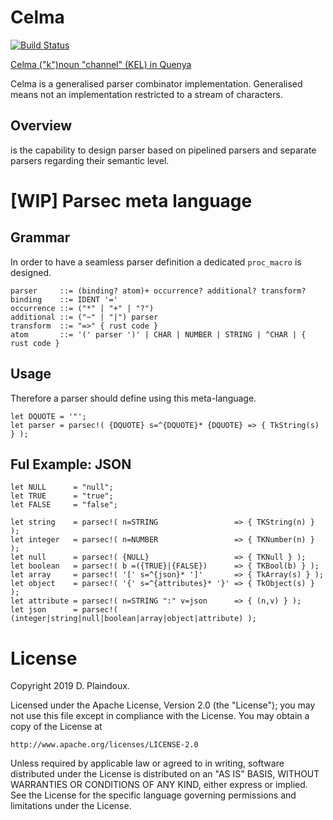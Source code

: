 # Celma 

[![Build Status](https://travis-ci.org/d-plaindoux/celma.svg?branch=master)](https://travis-ci.org/d-plaindoux/celma)

[Celma ("k")noun "channel" (KEL) in Quenya](https://www.elfdict.com/w/kelma)

Celma is a generalised parser combinator implementation. Generalised means not an implementation restricted to a stream of characters.

## Overview

is the capability to design parser based on pipelined parsers and separate parsers regarding their semantic level.

# [WIP] Parsec meta language

## Grammar
In order to have a seamless parser definition a dedicated `proc_macro` is designed.

```
parser     ::= (binding? atom)+ occurrence? additional? transform?
binding    ::= IDENT '='
occurrence ::= ("*" | "+" | "?")
additional ::= ("~" | "|") parser
transform  ::= "=>" { rust code }
atom       ::= '(' parser ')' | CHAR | NUMBER | STRING | ^CHAR | { rust code }
```

##  Usage

Therefore a parser should define using this meta-language.

```
let DQUOTE = '"';
let parser = parsec!( {DQUOTE} s=^{DQUOTE}* {DQUOTE} => { TkString(s) } );
```

## Ful Example: JSON

```
let NULL      = "null";
let TRUE      = "true";
let FALSE     = "false";

let string    = parsec!( n=STRING                 => { TKString(n) } );
let integer   = parsec!( n=NUMBER                 => { TKNumber(n) } );
let null      = parsec!( {NULL}                   => { TKNull } );
let boolean   = parsec!( b =({TRUE}|{FALSE})      => { TKBool(b) } );
let array     = parsec!( '[' s=^{json}* ']'       => { TkArray(s) } );
let object    = parsec!( '{' s=^{attributes}* '}' => { TkObject(s) } );
let attribute = parsec!( n=STRING ":" v=json      => { (n,v) } );
let json      = parsec!( (integer|string|null|boolean|array|object|attribute) );
```

# License

Copyright 2019 D. Plaindoux.

Licensed under the Apache License, Version 2.0 (the "License");
you may not use this file except in compliance with the License.
You may obtain a copy of the License at

    http://www.apache.org/licenses/LICENSE-2.0

Unless required by applicable law or agreed to in writing, software
distributed under the License is distributed on an "AS IS" BASIS,
WITHOUT WARRANTIES OR CONDITIONS OF ANY KIND, either express or implied.
See the License for the specific language governing permissions and
limitations under the License.
